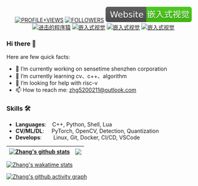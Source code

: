 <p align="center">
    <a href="https://komarev.com/ghpvc/?username=HarleysZhang&label=PROFILE+VIEWS"><img src="https://komarev.com/ghpvc/?username=HarleysZhang&label=PROFILE+VIEWS" alt="PROFILE+VIEWS"></a>
  <a href="https://img.shields.io/github/followers/HarleysZhang?style=social"><img src="https://img.shields.io/github/followers/HarleysZhang?style=social" alt="FOLLOWERS"></a>    
  <a href="http://www.armcvai.com/"><img src="./icons/Website-armcvai-brightgreen.svg", alt="嵌入式视觉"></a>
  <a href="https://www.zhihu.com/people/tang-fen-44-49"><img src="https://img.shields.io/badge/zhihu-知乎-informational" alt="进击的程序猿"></a>
  <a href="https://blog.csdn.net/qq_20986663"><img src="https://img.shields.io/badge/csdn-CSDN-red.svg" alt="嵌入式视觉"></a>
  <a href="https://juejin.cn/user/3034307824977127"><img src="https://img.shields.io/badge/juejin-掘金-important.svg" alt="嵌入式视觉"></a>
  <a href="https://www.cnblogs.com/armcvai/"><img src="https://img.shields.io/badge/cnblogs-博客园-important.svg" alt="嵌入式视觉"></a>
</p>

### Hi there 👋

Here are few quick facts:
- 🔭 I’m currently working on sensetime shenzhen corporation
- 🌱 I’m currently learning cv、c++、algorithm
- 🤔 I’m looking for help with risc-v
- 📫 How to reach me: zhg5200211@outlook.com

### Skills 🛠️
- **Languages**: &nbsp;&nbsp;                C++, Python, Shell, Lua
- **CV/ML/DL**: &nbsp;&nbsp;&nbsp;           PyTorch, OpenCV, Detection, Quantization
- **Develops**:  &nbsp;&nbsp;&nbsp;&nbsp;    Linux, Git, Docker, CI/CD, VSCode


| <a href="https://github.com/HarleysZhang/github-readme-stats"><img align="center" src="https://github-readme-stats-git-masterrstaa-rickstaa.vercel.app/api?username=HarleysZhang&show_icons=true&include_all_commits=true&theme=buefy&hide_border=true" alt="Zhang's github stats" /></a> | <a href="https://github.com/HarleysZhang/github-readme-stats"><img align="center" src="https://github-readme-stats-git-masterrstaa-rickstaa.vercel.app/api/top-langs/?username=HarleysZhang&theme=buefy&hide_border=true" /></a> |
| ------------- | ------------- |

[![Zhang's wakatime stats](https://github-readme-stats.vercel.app/api/wakatime?username=zhanghonggao)](https://github.com/anuraghazra/github-readme-stats)

<!-- GitHub Activity Graph -->
[![Zhang's github activity graph](https://github-readme-activity-graph.cyclic.app/graph?username=HarleysZhang&theme=vue)](https://github.com/HarleysZhang/github-readme-activity-graph)

<!-- waka-box start -->
<!-- waka-box end -->
